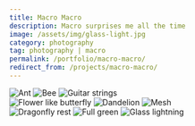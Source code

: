 ```yaml
---
title: Macro Macro
description: Macro surprises me all the time
image: /assets/img/glass-light.jpg
category: photography
tag: photography | macro
permalink: /portfolio/macro-macro/
redirect_from: /projects/macro-macro/
---
```


<div class="row">
	<div class="4u 12u$(small)">
        <span class="image fit"><img src="/assets/img/ant.jpg" alt="Ant" /></span>
        <span class="image fit"><img src="/assets/img/bee.jpg" alt="Bee" /></span>
        <span class="image fit"><img src="/assets/img/guitar-strings.jpg" alt="Guitar strings" /></span>
    </div>
    <div class="4u 12u$(small)">
        <span class="image fit"><img src="/assets/img/butterfly-flower.jpg" alt="Flower like butterfly" /></span>
        <span class="image fit"><img src="/assets/img/dandelion.jpg" alt="Dandelion" /></span>
        <span class="image fit"><img src="/assets/img/mesh.jpg" alt="Mesh" /></span>
    </div>
    <div class="4u$ 12u$(small)">
        <span class="image fit"><img src="/assets/img/dragonfly-rest.jpg" alt="Dragonfly rest" /></span>
        <span class="image fit"><img src="/assets/img/full-green.jpg" alt="Full green" /></span>
        <span class="image fit"><img src="/assets/img/glass-light.jpg" alt="Glass lightning" /></span>
    </div>
</div>
